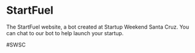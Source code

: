# StartFuel

The StartFuel website, a bot created at Startup Weekend Santa Cruz. You can chat to our bot to help launch your startup.

\#SWSC
